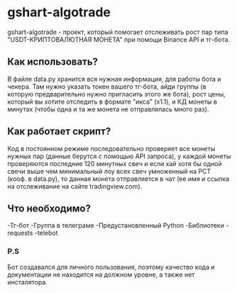 # gshart-algotrade

gshart-algotrade - проект, который помогает отслеживать рост пар типа "USDT-КРИПТОВАЛЮТНАЯ МОНЕТА" при помощи Binance API и тг-бота.

## Как использовать?
В файле data.py хранится вся нужная информация, для работы бота и чекера. Там нужно указать токен вашего тг-бота, айди группы (в которую предварительно нужно пригласить этого же бота), рост цены, который вы хотите отследить в формате "икса" (x1.1), и КД монеты в минутах (чтобы одна и та же монета не отправлялась много раз).

## Как работает скрипт?
Код в постоянном режиме последовательно проверяет все монеты нужных пар (данные берутся с помощью API запроса), у каждой монеты проверяются последние 120 минутных свеч и если хай хотя бы одной свечи выше чем минимальный лоу всех свеч умноженный на PCT (кооф. в data.py), то данная монета отправляется в чат (ее имя и ссылка на отслеживание на сайте tradingview.com).

## Что необходимо?
-Тг-бот
-Группа в телеграме
-Предустановленный Python
-Библиотеки
  -requests
  -telebot

### P.S
Бот создавался для личного пользования, поэтому качество кода и документации не находится на должном уровне, а также нет инсталятора.
